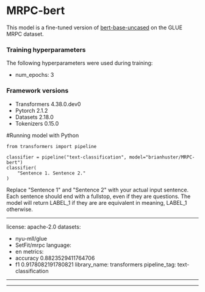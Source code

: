 # MRPC-bert

This model is a fine-tuned version of [bert-base-uncased](https://huggingface.co/bert-base-uncased) on the GLUE MRPC dataset.


### Training hyperparameters

The following hyperparameters were used during training:
- num_epochs: 3

### Framework versions

- Transformers 4.38.0.dev0
- Pytorch 2.1.2
- Datasets 2.18.0
- Tokenizers 0.15.0

#Running model with Python
```
from transformers import pipeline

classifier = pipeline("text-classification", model="brianhuster/MRPC-bert")
classifier(
    "Sentence 1. Sentence 2."
)
```
Replace "Sentence 1" and "Sentence 2" with your actual input sentence. Each sentence should end with a fullstop, even if they are questions. The model will return LABEL_1 if they are are equivalent in meaning, LABEL_1 otherwise.

---
license: apache-2.0
datasets:
- nyu-mll/glue
- SetFit/mrpc
language:
- en
metrics:
- accuracy 0.8823529411764706
- f1 0.9178082191780821
library_name: transformers
pipeline_tag: text-classification
---
---
